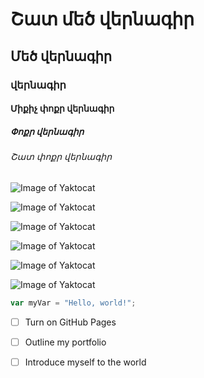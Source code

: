 # Շատ մեծ վերնագիր
## Մեծ վերնագիր
### վերնագիր
#### Միքիչ փոքր վերնագիր
##### Փոքր վերնագիր
###### Շատ փոքր վերնագիր


![Image of Yaktocat](https://octodex.github.com/images/yaktocat.png)


![Image of Yaktocat](https://staticg.sportskeeda.com/editor/2023/12/8397f-17024614684468-1920.jpg?w=640)


![Image of Yaktocat](https://static1.cbrimages.com/wordpress/wp-content/uploads/2023/06/valorant-pride-1.jpg)


![Image of Yaktocat](https://media.nu.nl/m/jjrxqieajjr3_wd1280/disney-koopt-zich-in-bij-epic-games-binnenkort-fortnite-spelen-als-mickey-mouse.jpg
)

![Image of Yaktocat](https://www.yesasia.ru/wp-content/uploads/2023/09/1000008230.webp
)

![Image of Yaktocat](https://bracketfights.com/images/hero/2019/best-gravity-falls-character-1370/1579740399.jpg
)

``` javascript
var myVar = "Hello, world!";
```


- [ ] Turn on GitHub Pages
- [ ] Outline my portfolio
- [ ] Introduce myself to the world


